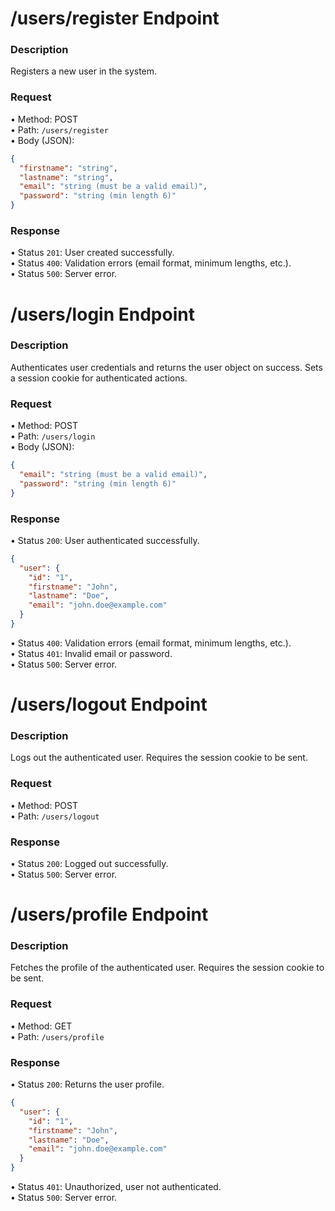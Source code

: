 # /users/register Endpoint

### Description
Registers a new user in the system.

### Request
• Method: POST  
• Path: `/users/register`  
• Body (JSON):
```json
{
  "firstname": "string",
  "lastname": "string",
  "email": "string (must be a valid email)",
  "password": "string (min length 6)"
}
```

### Response
• Status `201`: User created successfully.  
• Status `400`: Validation errors (email format, minimum lengths, etc.).  
• Status `500`: Server error.

# /users/login Endpoint

### Description
Authenticates user credentials and returns the user object on success. Sets a session cookie for authenticated actions.

### Request
• Method: POST  
• Path: `/users/login`  
• Body (JSON):
```json
{
  "email": "string (must be a valid email)",
  "password": "string (min length 6)"
}
```

### Response
• Status `200`: User authenticated successfully.  
  ```json
  {
    "user": {
      "id": "1",
      "firstname": "John",
      "lastname": "Doe",
      "email": "john.doe@example.com"
    }
  }
  ```
• Status `400`: Validation errors (email format, minimum lengths, etc.).  
• Status `401`: Invalid email or password.  
• Status `500`: Server error.

# /users/logout Endpoint

### Description
Logs out the authenticated user. Requires the session cookie to be sent.

### Request
• Method: POST  
• Path: `/users/logout`

### Response
• Status `200`: Logged out successfully.  
• Status `500`: Server error.

# /users/profile Endpoint

### Description
Fetches the profile of the authenticated user. Requires the session cookie to be sent.

### Request
• Method: GET  
• Path: `/users/profile`  

### Response
• Status `200`: Returns the user profile.  
  ```json
  {
    "user": {
      "id": "1",
      "firstname": "John",
      "lastname": "Doe",
      "email": "john.doe@example.com"
    }
  }
  ```
• Status `401`: Unauthorized, user not authenticated.  
• Status `500`: Server error.